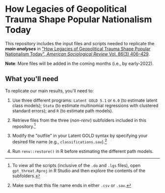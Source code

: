 # How Legacies of Geopolitical Trauma Shape Popular Nationalism Today

This repository includes the input files and scripts needed to replicate the ***main analyses*** in ["How Legacies of Geopolitical Trauma Shape Popular Nationalism Today", _American Sociological Review_ Vol. 86(3) 406–429](https://journals.sagepub.com/doi/full/10.1177/00031224211011981).

**Note**: More files will be added in the coming months (i.e., by early-2022).

## What you'll need

To replicate our main results, you'll need to:

1. Use three different programs: `Latent GOLD 5.1` or `6.0` (to estimate latent class models); `Stata` (to estimate multinomial regressions with clustered standard errors); and `R` (to estimate path models).

2. Retrieve files from the three (*non-renv*) subfolders included in this repository.[^1]

3. Modify the "outfile" in your Latent GOLD syntax by specifying your desired file name (e.g., `classifications.sav`).[^2]

4. Run `renv::restore()` in R before estimating the different path models. 


[^1]: To view all the scripts (inclusive of the `.do` and `.lgs` files), open `gpt_threat.Rproj` in R Studio and then explore the contents of the subfolders.

[^2]: Make sure that this file name ends in either `.csv` or `.sav`.
